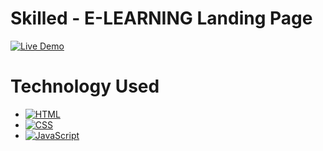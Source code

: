 # Skilled - E-LEARNING Landing Page

[![Live Demo](https://img.shields.io/badge/Live_Demo-Click_Here-brightgreen)](https://harshsfd.github.io/Skilled/)

# Technology Used

* [![HTML](https://img.shields.io/badge/HTML-5-orange)](https://developer.mozilla.org/en-US/docs/Web/HTML)
* [![CSS](https://img.shields.io/badge/CSS-3-blue)](https://developer.mozilla.org/en-US/docs/web/CSS)
* [![JavaScript](https://img.shields.io/badge/JavaScript-ES6-yellow)](https://developer.mozilla.org/en-US/docs/Web/JavaScript)
